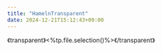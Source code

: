 ```yaml
---
title: "HamelnTransparent"
date: 2024-12-21T15:12:43+09:00
---
```

《transparent》<%tp.file.selection()%>《/transparent》
